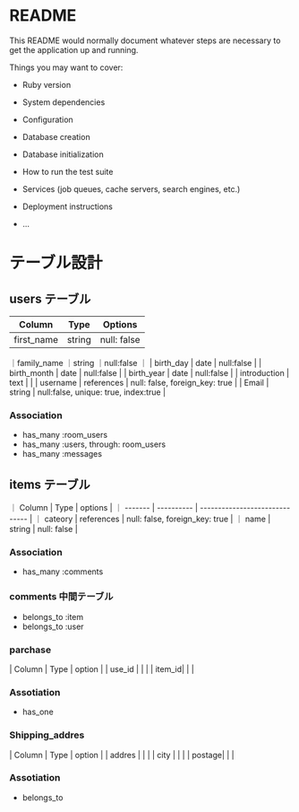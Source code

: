 # README

This README would normally document whatever steps are necessary to get the
application up and running.

Things you may want to cover:

* Ruby version

* System dependencies

* Configuration

* Database creation

* Database initialization

* How to run the test suite

* Services (job queues, cache servers, search engines, etc.)

* Deployment instructions

* ...

	
# テーブル設計

## users テーブル

| Column        | Type        | Options                              |
| --------------| ------------| ------------------------------------ |
| first_name    | string      | null: false                          |
｜family_name   ｜string      ｜null:false                           ｜
| birth_day     | date        | null:false                           |
| birth_month   | date        | null:false                           |
| birth_year    | date        | null:false                           |
| introduction  | text        |                                      |
| username      | references  | null: false, foreign_key: true       |
| Email         | string      | null:false, unique: true, index:true |

### Association

- has_many :room_users
- has_many :users, through: room_users
- has_many :messages

## items テーブル

｜ Column  | Type       | options                        |
｜ ------- | ---------- | ------------------------------ |
｜ cateory | references | null: false, foreign_key: true |
｜ name    | string     | null: false                    |

### Association

- has_many :comments

### comments 中間テーブル

- belongs_to :item
- belongs_to :user

### parchase

| Column | Type        | option                         |
| use_id |             |                                |
| item_id|             |                                |


### Assotiation
- has_one

### Shipping_addres

| Column | Type       | option                          |
| addres |            |                                 |
| city   |            |                                 |
| postage|                   |                                 |

### Assotiation
- belongs_to